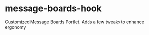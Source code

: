 message-boards-hook
===================

Customized Message Boards Portlet. Adds a few tweaks to enhance ergonomy